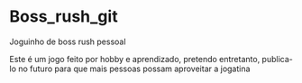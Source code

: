 # Boss_rush_git
 Joguinho de boss rush pessoal
 
 Este é um jogo feito por hobby e aprendizado, pretendo entretanto, publica-lo no futuro para que mais pessoas possam aproveitar a jogatina